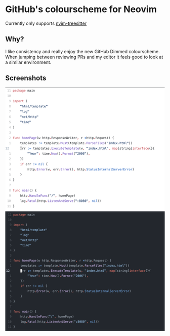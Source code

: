 # GitHub's colourscheme for Neovim

Currently only supports [nvim-treesitter](https://github.com/nvim-treesitter/nvim-treesitter)

## Why?

I like consistency and really enjoy the new GitHub Dimmed colourscheme. When
jumping between reviewing PRs and my editor it feels good to look at a similar
environment.

## Screenshots

![](screenshots/light.png)
![](screenshots/dimmed.png)
